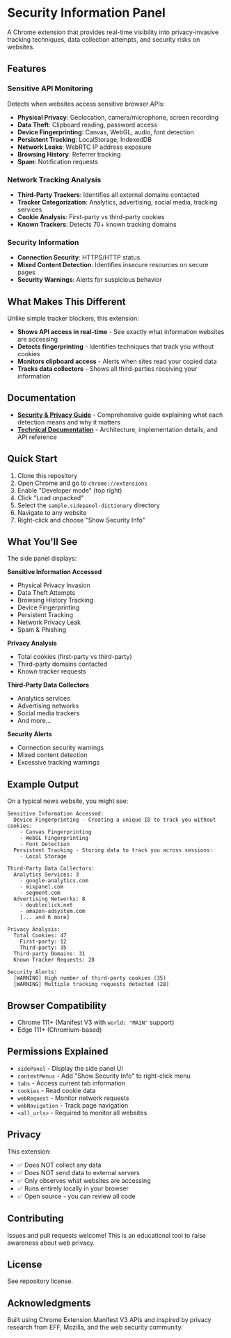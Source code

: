 # Security Information Panel

A Chrome extension that provides real-time visibility into privacy-invasive tracking techniques, data collection attempts, and security risks on websites.

## Features

### Sensitive API Monitoring
Detects when websites access sensitive browser APIs:
- **Physical Privacy**: Geolocation, camera/microphone, screen recording
- **Data Theft**: Clipboard reading, password access
- **Device Fingerprinting**: Canvas, WebGL, audio, font detection
- **Persistent Tracking**: LocalStorage, IndexedDB
- **Network Leaks**: WebRTC IP address exposure
- **Browsing History**: Referrer tracking
- **Spam**: Notification requests

### Network Tracking Analysis
- **Third-Party Trackers**: Identifies all external domains contacted
- **Tracker Categorization**: Analytics, advertising, social media, tracking services
- **Cookie Analysis**: First-party vs third-party cookies
- **Known Trackers**: Detects 70+ known tracking domains

### Security Information
- **Connection Security**: HTTPS/HTTP status
- **Mixed Content Detection**: Identifies insecure resources on secure pages
- **Security Warnings**: Alerts for suspicious behavior

## What Makes This Different

Unlike simple tracker blockers, this extension:
- **Shows API access in real-time** - See exactly what information websites are accessing
- **Detects fingerprinting** - Identifies techniques that track you without cookies
- **Monitors clipboard access** - Alerts when sites read your copied data
- **Tracks data collectors** - Shows all third-parties receiving your information

## Documentation

- **[Security & Privacy Guide](SECURITY_PRIVACY_GUIDE.md)** - Comprehensive guide explaining what each detection means and why it matters
- **[Technical Documentation](TECHNICAL_DOCUMENTATION.md)** - Architecture, implementation details, and API reference

## Quick Start

1. Clone this repository
2. Open Chrome and go to `chrome://extensions`
3. Enable "Developer mode" (top right)
4. Click "Load unpacked"
5. Select the `sample.sidepanel-dictionary` directory
6. Navigate to any website
7. Right-click and choose "Show Security Info"

## What You'll See

The side panel displays:

**Sensitive Information Accessed**
- Physical Privacy Invasion
- Data Theft Attempts
- Browsing History Tracking
- Device Fingerprinting
- Persistent Tracking
- Network Privacy Leak
- Spam & Phishing

**Privacy Analysis**
- Total cookies (first-party vs third-party)
- Third-party domains contacted
- Known tracker requests

**Third-Party Data Collectors**
- Analytics services
- Advertising networks
- Social media trackers
- And more...

**Security Alerts**
- Connection security warnings
- Mixed content detection
- Excessive tracking warnings

## Example Output

On a typical news website, you might see:

```
Sensitive Information Accessed:
  Device Fingerprinting - Creating a unique ID to track you without cookies:
    - Canvas Fingerprinting
    - WebGL Fingerprinting
    - Font Detection
  Persistent Tracking - Storing data to track you across sessions:
    - Local Storage

Third-Party Data Collectors:
  Analytics Services: 3
    - google-analytics.com
    - mixpanel.com
    - segment.com
  Advertising Networks: 8
    - doubleclick.net
    - amazon-adsystem.com
    [... and 6 more]

Privacy Analysis:
  Total Cookies: 47
    First-party: 12
    Third-party: 35
  Third-party Domains: 31
  Known Tracker Requests: 28

Security Alerts:
  [WARNING] High number of third-party cookies (35)
  [WARNING] Multiple tracking requests detected (28)
```

## Browser Compatibility

- Chrome 111+ (Manifest V3 with `world: "MAIN"` support)
- Edge 111+ (Chromium-based)

## Permissions Explained

- `sidePanel` - Display the side panel UI
- `contextMenus` - Add "Show Security Info" to right-click menu
- `tabs` - Access current tab information
- `cookies` - Read cookie data
- `webRequest` - Monitor network requests
- `webNavigation` - Track page navigation
- `<all_urls>` - Required to monitor all websites

## Privacy

This extension:
- ✅ Does NOT collect any data
- ✅ Does NOT send data to external servers
- ✅ Only observes what websites are accessing
- ✅ Runs entirely locally in your browser
- ✅ Open source - you can review all code

## Contributing

Issues and pull requests welcome! This is an educational tool to raise awareness about web privacy.

## License

See repository license.

## Acknowledgments

Built using Chrome Extension Manifest V3 APIs and inspired by privacy research from EFF, Mozilla, and the web security community.
